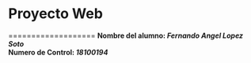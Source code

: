 # Proyecto Web
===================
**Nombre del alumno: *Fernando Angel Lopez Soto***  
**Numero de Control: *18100194***